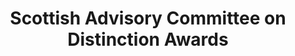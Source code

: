 ---
schema: default
title: Scottish Advisory Committee on Distinction Awards
description: Non-departmental public body. Part of Scottish Government
logo: ''
type:
- Non-Departmental Public Body
portal_url: ''
org_url: 
twitter_handle: 
wikidata_qid: Q108809821
wdtk_id: 
---